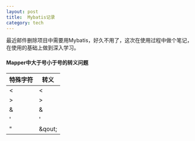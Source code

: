```yaml
---
layout: post
title:  Mybatis记录
category: tech
---
```


最近邮件删除项目中需要用Mybatis，好久不用了，这次在使用过程中做个笔记，在使用的基础上做到深入学习。

#### **Mapper中大于号小于号的转义问题**

| 特殊字符 | 转义  |
|---------|-------|
| <       |&lt;   |
| >       | &gt;  |
| &       | &amp; |
| '       | &apos;|
| "       | &qout;|
